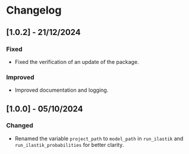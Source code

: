 # Changelog

## [1.0.2] - 21/12/2024

### Fixed
- Fixed the verification of an update of the package.

### Improved
- Improved documentation and logging.

## [1.0.0] - 05/10/2024

### Changed

- Renamed the variable `project_path` to `model_path` in `run_ilastik` and `run_ilastik_probabilities` for better clarity.